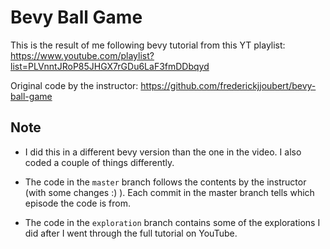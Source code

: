 # Bevy Ball Game

This is the result of me following bevy tutorial from this YT playlist:
https://www.youtube.com/playlist?list=PLVnntJRoP85JHGX7rGDu6LaF3fmDDbqyd

Original code by the instructor:
https://github.com/frederickjjoubert/bevy-ball-game

## Note
- I did this in a different bevy version than the one in the video. I also
coded a couple of things differently.

- The code in the `master` branch follows the contents by the instructor (with
some changes :) ). Each commit in the master branch tells which episode the
code is from.

- The code in the `exploration` branch contains some of the explorations I did
after I went through the full tutorial on YouTube.

